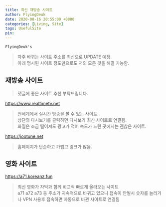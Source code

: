 ```yaml
---
title: 최신 재방송 사이트
author: FlyingDeuk
date: 2020-08-16 20:55:00 +0800
categories: [Living, Site]
tags: UsefulSite
pin:
---
```


`FlyingDeuk's`
> 자주 바뀌는 사이트 주소를 최신으로 UPDATE 예정.<br>
아래 명시된 사이트 정도만으로도 저의 모든 것을 해결 가능함.<br>

## 재방송 사이트
> 댓글에 좋은 사이트 추천 부탁드립니다.

<https://www.realtimetv.net>
> 전세계에서 실시간 방송을 볼 수 있는 사이트.<br>
상단의 다시보기를 클릭하면 다시보기 최신 사이트로 연결됨. <br> 화질은 조금 떨어져도 광고가 적어 속도가 느린 곳에서는 괜찮은 사이트.

<https://jootune.net>
> 홈페이지가 단순하고 가볍고 링크가 많음.


## 영화 사이트

<https://a71.koreanz.fun>
> 최신 영화가 자막과 함께 비교적 빠르게 올라오는 사이트<br>
a71 a72 a73 등 주소가 지속적으로 바뀌고 있으니 접속이 안될시 숫자를 늘리거나 VPN 사용후 접속하면 자동으로 바뀐 사이트로 연결됨<br>
